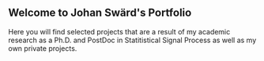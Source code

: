 ## Welcome to Johan Swärd's Portfolio

Here you will find selected projects that are a result of my academic research as a Ph.D. and PostDoc in Statitistical Signal Process as well as my own private projects.
